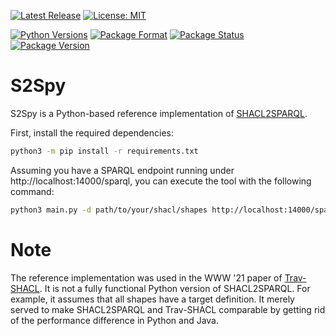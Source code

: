 [![Latest Release](http://img.shields.io/github/release/SDM-TIB/S2Spy.svg?logo=github)](https://github.com/SDM-TIB/S2Spy/releases)
[![License: MIT](https://img.shields.io/badge/License-MIT-yellow.svg)](LICENSE)

[![Python Versions](https://img.shields.io/pypi/pyversions/S2S-py)](https://pypi.org/project/S2S-py)
[![Package Format](https://img.shields.io/pypi/format/S2S-py)](https://pypi.org/project/S2S-py)
[![Package Status](https://img.shields.io/pypi/status/S2S-py)](https://pypi.org/project/S2S-py)
[![Package Version](https://img.shields.io/pypi/v/S2S-py)](https://pypi.org/project/S2S-py)

# S2Spy

S2Spy is a Python-based reference implementation of [SHACL2SPARQL](https://github.com/rdfshapes/shacl-sparql).

First, install the required dependencies:
```bash
python3 -m pip install -r requirements.txt
```

Assuming you have a SPARQL endpoint running under http://localhost:14000/sparql, you can execute the tool with the following command:
```bash
python3 main.py -d path/to/your/shacl/shapes http://localhost:14000/sparql /path/where/to/store/output
```

# Note
The reference implementation was used in the WWW '21 paper of [Trav-SHACL](https://github.com/SDM-TIB/Trav-SHACL).
It is not a fully functional Python version of SHACL2SPARQL. For example, it assumes that all shapes have a target definition.
It merely served to make SHACL2SPARQL and Trav-SHACL comparable by getting rid of the performance difference in Python and Java.
